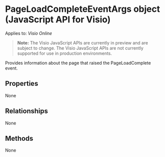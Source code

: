 # PageLoadCompleteEventArgs object (JavaScript API for Visio)

Applies to: _Visio Online_
>**Note:** The Visio JavaScript APIs are currently in preview and are subject to change. The Visio JavaScript APIs are not currently supported for use in production environments.

Provides information about the page that raised the PageLoadComplete event.

## Properties

None

## Relationships
None


## Methods
None

